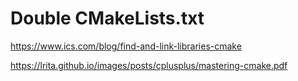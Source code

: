 # Double CMakeLists.txt
https://www.ics.com/blog/find-and-link-libraries-cmake

https://lrita.github.io/images/posts/cplusplus/mastering-cmake.pdf

